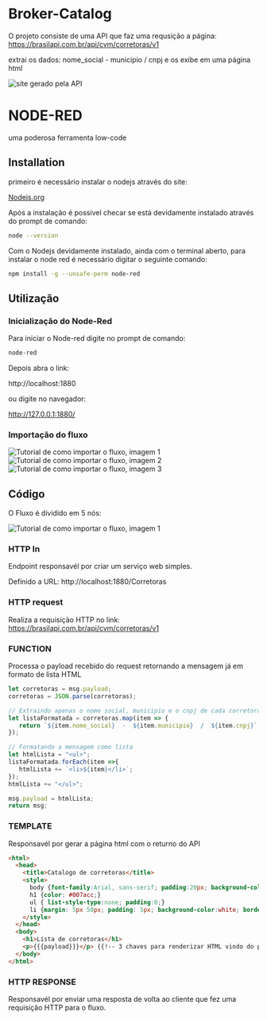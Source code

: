 # Broker-Catalog
O projeto consiste de uma API que faz uma requsição a página: https://brasilapi.com.br/api/cvm/corretoras/v1

extrai os dados: nome_social  -  municipio  /  cnpj e os exibe em uma página html 

<img src="images/template html api.png" alt="site gerado pela API">


# NODE-RED

uma poderosa ferramenta low-code

## Installation

primeiro é necessário instalar o nodejs através do site:

[Nodejs.org](https://nodejs.org/en)

Após a instalação é possivel checar se está devidamente instalado através do prompt de comando:

```bash
node --version
```
Com o Nodejs devidamente instalado, ainda com o terminal aberto, para instalar o node red é necessário digitar o seguinte comando:

```bash
npm install -g --unsafe-perm node-red
```

## Utilização
### Inicialização do Node-Red
Para iniciar o Node-red digite no prompt de comando:

```bash
node-red
```
Depois abra o link: 

http://localhost:1880

ou digite no navegador:

http://127.0.0.1:1880/

### Importação do fluxo
 
<img src="images/Importacao_Tres_barrinhas.png" alt="Tutorial de como importar o fluxo, imagem 1">
<img src="images/Importacao.png" alt="Tutorial de como importar o fluxo, imagem 2">
<img src="images/Importacao_Arquivo.png" alt="Tutorial de como importar o fluxo, imagem 3">

## Código
O Fluxo é dividido em 5 nós:

<img src="images/Fluxo.png" alt="Tutorial de como importar o fluxo, imagem 1">

### HTTP In
Endpoint responsavél por criar um serviço web simples.
    
Definido a URL: http://localhost:1880/Corretoras

###  HTTP request
Realiza a requisição HTTP no link: https://brasilapi.com.br/api/cvm/corretoras/v1


### FUNCTION
Processa o payload recebido do request retornando a mensagem já em formato de lista HTML

```Javascript
let corretoras = msg.payload;
corretoras = JSON.parse(corretoras);

// Extraindo apenas o nome social, municipio e o cnpj de cada corretora
let listaFormatada = corretoras.map(item => {
   return `${item.nome_social}  -  ${item.municipio}  /  ${item.cnpj}`;
});

// Formatando a mensagem como lista 
let htmlLista = "<ul>";
listaFormatada.forEach(item =>{
   htmlLista += `<li>${item}</li>`;
});
htmlLista += "</ul>";

msg.payload = htmlLista;
return msg;
```

### TEMPLATE
Responsavél por gerar a página html com o returno do API

```html
<html>
  <head>
    <title>Catalogo de corretoras</title>
    <style>
      body {font-family:Arial, sans-serif; padding:20px; background-color:#f2f2f2;}
      h1 {color: #007acc;}
      ul { list-style-type:none; padding:0;}
      li {margin: 5px 50px; padding: 5px; background-color:white; border-radius:4px;}
    </style>
  </head>
  <body>
    <h1>Lista de corretoras</h1>
    <p>{{{payload}}}</p> {{!-- 3 chaves para renderizar HTML vindo do payload --}}
  </body>
</html>
```

### HTTP RESPONSE
Responsavél por enviar uma resposta de volta ao cliente que fez uma requisição HTTP para o fluxo.